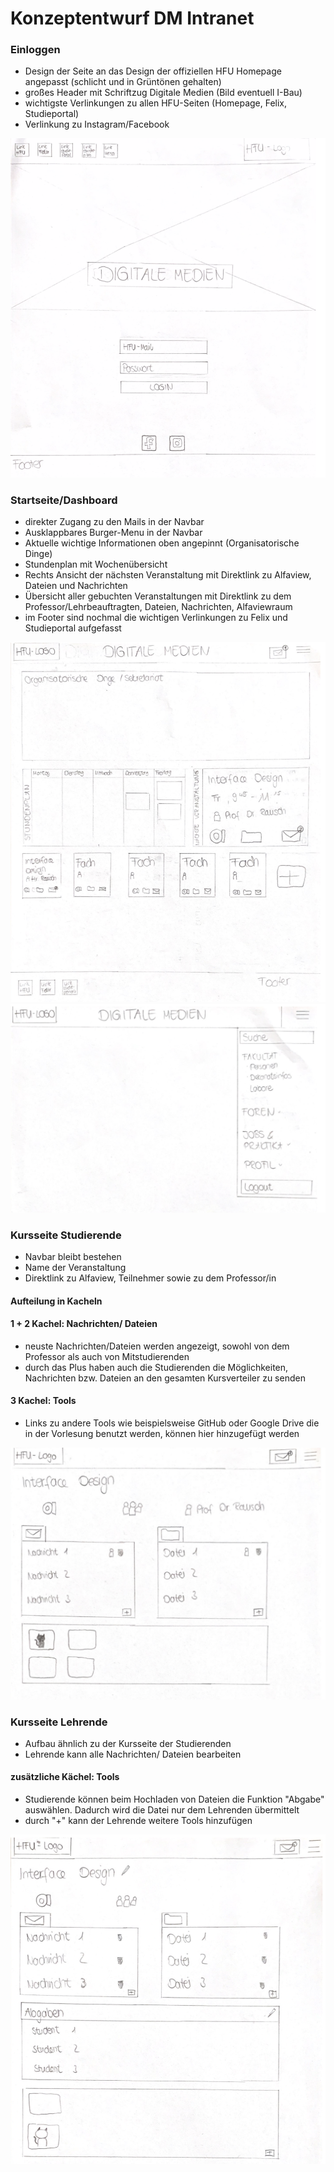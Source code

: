 # Konzeptentwurf DM Intranet

### Einloggen
- Design der Seite an das Design der offiziellen HFU Homepage angepasst (schlicht und in Grüntönen gehalten)
- großes Header mit Schriftzug Digitale Medien (Bild eventuell I-Bau)
- wichtigste Verlinkungen zu allen HFU-Seiten (Homepage, Felix, Studieportal)
- Verlinkung zu Instagram/Facebook

![Einloggen](Login.png)

### Startseite/Dashboard
- direkter Zugang zu den Mails in der Navbar
- Ausklappbares Burger-Menu in der Navbar
- Aktuelle wichtige Informationen oben angepinnt (Organisatorische Dinge)
- Stundenplan mit Wochenübersicht 
- Rechts Ansicht der nächsten Veranstaltung mit Direktlink zu Alfaview, Dateien und Nachrichten
- Übersicht aller gebuchten Veranstaltungen mit Direktlink zu dem Professor/Lehrbeauftragten, Dateien, Nachrichten, Alfaviewraum
- im Footer sind nochmal die wichtigen Verlinkungen zu Felix und Studieportal aufgefasst

![Startseite/Dashboard](Dashboard.png)
![Navigation](Navigation.png)

### Kursseite Studierende
- Navbar bleibt bestehen
- Name der Veranstaltung
- Direktlink zu Alfaview, Teilnehmer sowie zu dem Professor/in

#### Aufteilung in Kacheln 
#### 1 + 2 Kachel: Nachrichten/ Dateien
- neuste Nachrichten/Dateien werden angezeigt, sowohl von dem Professor als auch von Mitstudierenden
- durch das Plus haben auch die Studierenden die Möglichkeiten, Nachrichten bzw. Dateien an den gesamten Kursverteiler zu senden

#### 3 Kachel: Tools
- Links zu andere Tools wie beispielsweise GitHub oder Google Drive die in der Vorlesung benutzt werden, können hier hinzugefügt werden

![Student](Student.png)

### Kursseite Lehrende

- Aufbau ähnlich zu der Kursseite der Studierenden
- Lehrende kann alle Nachrichten/ Dateien bearbeiten

#### zusätzliche Kächel: Tools
- Studierende können beim Hochladen von Dateien die Funktion "Abgabe" auswählen. Dadurch wird die Datei nur dem Lehrenden übermittelt 
- durch "+" kann der Lehrende weitere Tools hinzufügen

![Dozent](Dozent.png)
